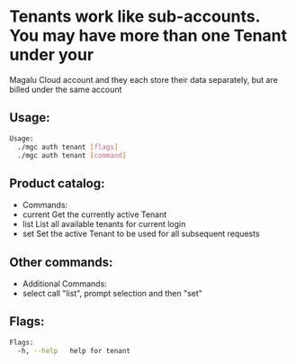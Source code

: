 # Tenants work like sub-accounts. You may have more than one Tenant under your
Magalu Cloud account and they each store their data separately, but are billed
under the same account

## Usage:
```bash
Usage:
  ./mgc auth tenant [flags]
  ./mgc auth tenant [command]
```

## Product catalog:
- Commands:
- current     Get the currently active Tenant
- list        List all available tenants for current login
- set         Set the active Tenant to be used for all subsequent requests

## Other commands:
- Additional Commands:
- select      call "list", prompt selection and then "set"

## Flags:
```bash
Flags:
  -h, --help   help for tenant
```

